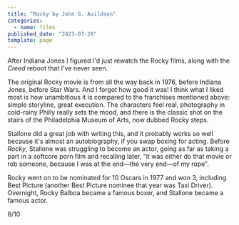 ```yaml
---
title: "Rocky by John G. Avildsen"
categories:
  - name: films
published_date: "2023-07-28"
template: page
---
```


After Indiana Jones I figured I'd just rewatch the Rocky films, along with the _Creed_ reboot that I've never seen.

The original Rocky movie is from all the way back in 1976, before Indiana Jones, before Star Wars. And I forgot how good it was! I think what I liked most is how unambitious it is compared to the franchises mentioned above: simple storyline, great execution. The characters feel real, photography in cold-rainy Philly really sets the mood, and there is the classic shot on the stairs of the Philadelphia Museum of Arts, now dubbed Rocky steps.

Stallone did a great job with writing this, and it probably works so well because it's almost an autobiography, if you swap boxing for acting. Before _Rocky_, Stallone was struggling to become an actor, going as far as taking a part in a softcore porn film and recalling later, "it was either do that movie or rob someone, because I was at the end—the very end—of my rope".

Rocky went on to be nominated for 10 Oscars in 1977 and won 3, including Best Picture (another Best Picture nominee that year was Taxi Driver). Overnight, Rocky Balboa became a famous boxer, and Stallone became a famous actor.

8/10
